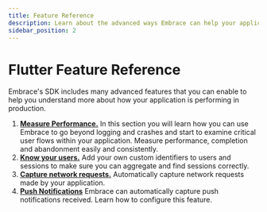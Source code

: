 ```yaml
---
title: Feature Reference
description: Learn about the advanced ways Embrace can help your application
sidebar_position: 2
---
```


# Flutter Feature Reference

Embrace's SDK includes many advanced features that you can enable to help you understand more about
how your application is performing in production.

1. [**Measure Performance.**](/flutter/features/performance-monitoring/) In this section you will learn how you can use Embrace to go beyond logging and crashes and start to examine critical user flows within your application. Measure performance, completion and abandonment easily and consistently.
1. [**Know your users.**](/flutter/features/identify-users/) Add your own custom identifiers to users and sessions to make sure you can aggregate and find sessions correctly.
1. [**Capture network requests.**](/flutter/features/network-requests/) Automatically capture network requests made by your application.
1. [**Push Notifications**](/flutter/features/push-notifications) Embrace can automatically capture push notifications received. Learn how to configure this feature.
